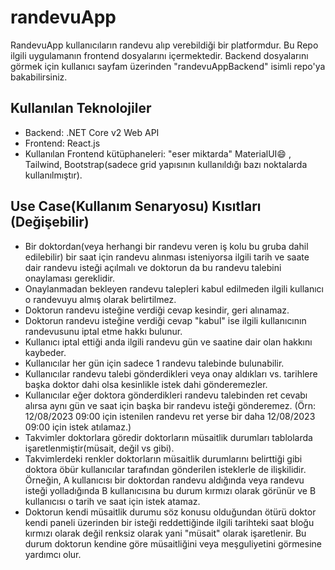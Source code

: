 # randevuApp

RandevuApp kullanıcıların randevu alıp verebildiği bir platformdur. Bu Repo ilgili uygulamanın frontend dosyalarını içermektedir. Backend dosyalarını görmek için kullanıcı sayfam üzerinden "randevuAppBackend" isimli repo'ya bakabilirsiniz.

## Kullanılan Teknolojiler
- Backend: .NET Core v2 Web API
- Frontend: React.js
- Kullanılan Frontend kütüphaneleri: "eser miktarda" MaterialUI😄 , Tailwind, Bootstrap(sadece grid yapısının kullanıldığı bazı noktalarda kullanılmıştır).


## Use Case(Kullanım Senaryosu) Kısıtları (Değişebilir)
- Bir doktordan(veya herhangi bir randevu veren iş kolu bu gruba dahil edilebilir) bir saat için randevu alınması isteniyorsa ilgili tarih ve saate dair randevu isteği açılmalı ve doktorun da bu randevu talebini onaylaması gereklidir.
- Onaylanmadan bekleyen randevu talepleri kabul edilmeden ilgili kullanıcı o randevuyu almış olarak belirtilmez.
- Doktorun randevu isteğine verdiği cevap kesindir, geri alınamaz.
- Doktorun randevu isteğine verdiği cevap "kabul" ise ilgili kullanıcının randevusunu iptal etme hakkı bulunur.
- Kullanıcı iptal ettiği anda ilgili randevu gün ve saatine dair olan hakkını kaybeder.
- Kullanıcılar her gün için sadece 1 randevu talebinde bulunabilir.
- Kullanıcılar randevu talebi gönderdikleri veya onay aldıkları vs. tarihlere başka doktor dahi olsa kesinlikle istek dahi gönderemezler.
- Kullanıcılar eğer doktora gönderdikleri randevu talebinden ret cevabı alırsa aynı gün ve saat için başka bir randevu isteği gönderemez. (Örn: 12/08/2023 09:00 için istenilen randevu ret yerse bir daha 12/08/2023 09:00 için istek atılamaz.)
- Takvimler doktorlara göredir doktorların müsaitlik durumları tablolarda işaretlenmiştir(müsait, değil vs gibi).
- Takvimlerdeki renkler doktorların müsaitlik durumlarını belirttiği gibi doktora öbür kullanıcılar tarafından gönderilen isteklerle de ilişkilidir. Örneğin, A kullanıcısı bir doktordan randevu aldığında veya randevu isteği yolladığında B kullanıcısına bu durum kırmızı olarak görünür ve B kullanıcısı o tarih ve saat için istek atamaz.
- Doktorun kendi müsaitlik durumu söz konusu olduğundan ötürü doktor kendi paneli üzerinden bir isteği reddettiğinde ilgili tarihteki saat bloğu kırmızı olarak değil renksiz olarak yani "müsait" olarak işaretlenir. Bu durum doktorun kendine göre müsaitliğini veya meşguliyetini görmesine yardımcı olur.
